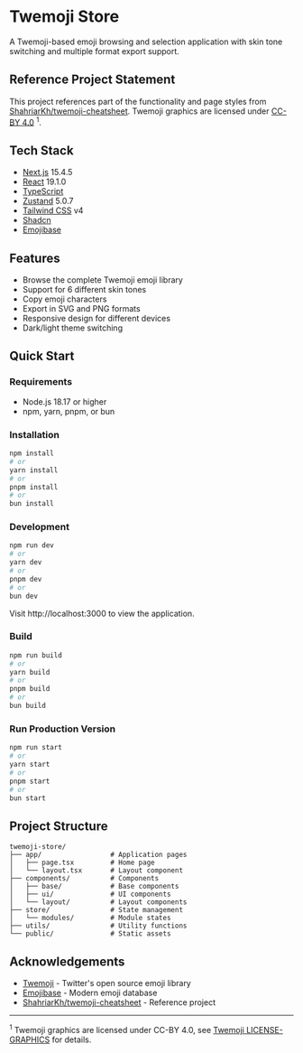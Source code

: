 # Twemoji Store

A Twemoji-based emoji browsing and selection application with skin tone switching and multiple format export support.

## Reference Project Statement

This project references part of the functionality and page styles from [ShahriarKh/twemoji-cheatsheet](https://github.com/ShahriarKh/twemoji-cheatsheet). Twemoji graphics are licensed under [CC-BY 4.0](https://creativecommons.org/licenses/by/4.0/) <sup>1</sup>.

## Tech Stack

- [Next.js](https://nextjs.org/) 15.4.5
- [React](https://reactjs.org/) 19.1.0
- [TypeScript](https://www.typescriptlang.org/)
- [Zustand](https://github.com/pmndrs/zustand) 5.0.7
- [Tailwind CSS](https://tailwindcss.com/) v4
- [Shadcn](https://ui.shadcn.com/)
- [Emojibase](https://emojibase.dev/)

## Features

- Browse the complete Twemoji emoji library
- Support for 6 different skin tones
- Copy emoji characters
- Export in SVG and PNG formats
- Responsive design for different devices
- Dark/light theme switching

## Quick Start

### Requirements

- Node.js 18.17 or higher
- npm, yarn, pnpm, or bun

### Installation

```bash
npm install
# or
yarn install
# or
pnpm install
# or
bun install
```

### Development

```bash
npm run dev
# or
yarn dev
# or
pnpm dev
# or
bun dev
```

Visit http://localhost:3000 to view the application.

### Build

```bash
npm run build
# or
yarn build
# or
pnpm build
# or
bun build
```

### Run Production Version

```bash
npm run start
# or
yarn start
# or
pnpm start
# or
bun start
```

## Project Structure

```
twemoji-store/
├── app/                 # Application pages
│   ├── page.tsx         # Home page
│   └── layout.tsx       # Layout component
├── components/          # Components
│   ├── base/            # Base components
│   ├── ui/              # UI components
│   └── layout/          # Layout components
├── store/               # State management
│   └── modules/         # Module states
├── utils/               # Utility functions
└── public/              # Static assets
```

## Acknowledgements

- [Twemoji](https://github.com/twitter/twemoji) - Twitter's open source emoji library
- [Emojibase](https://emojibase.dev/) - Modern emoji database
- [ShahriarKh/twemoji-cheatsheet](https://github.com/ShahriarKh/twemoji-cheatsheet) - Reference project

---

<sup>1</sup> Twemoji graphics are licensed under CC-BY 4.0, see [Twemoji LICENSE-GRAPHICS](https://github.com/twitter/twemoji/blob/master/LICENSE-GRAPHICS) for details.
